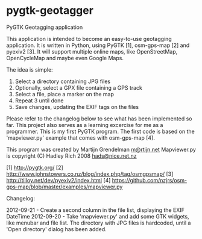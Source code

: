 pygtk-geotagger
===============

PyGTK Geotagging application

This application is intended to become an easy-to-use geotagging application.
It is written in Python, using PyGTK [1], osm-gps-map [2] and pyexiv2 [3]. It
will support multiple online maps, like OpenStreetMap, OpenCycleMap and
maybe even Google Maps.

The idea is simple:
1. Select a directory containing JPG files
2. Optionally, select a GPX file containing a GPS track
3. Select a file, place a marker on the map
4. Repeat 3 until done
5. Save changes, updating the EXIF tags on the files

Please refer to the changelog below to see what has been implemented so far.
This project also serves as a learning excercise for me as a programmer. This
is my first PyGTK program. The first code is based on the 'mapviewer.py'
example that comes with osm-gps-map [4].

This program was created by Martijn Grendelman <m@rtijn.net>
Mapviewer.py is copyright (C) Hadley Rich 2008 <hads@nice.net.nz>


[1] http://pygtk.org/
[2] http://www.johnstowers.co.nz/blog/index.php/tag/osmgpsmap/
[3] http://tilloy.net/dev/pyexiv2/index.html
[4] https://github.com/nzjrs/osm-gps-map/blob/master/examples/mapviewer.py


Changelog:

2012-09-21 - Create a second column in the file list, displaying the EXIF
             DateTime
2012-09-20 - Take 'mapviewer.py' and add some GTK widgets, like menubar and file
					   list. The directory with JPG files is hardcoded, until a
             'Open directory' dialog has been added.
